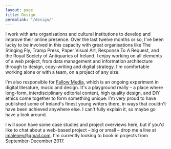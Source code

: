 ```yaml
---
layout: page
title: Design
permalink: "/design/"
---
```


I work with arts organisations and cultural institutions to develop and improve their online presence. Over the last twelve months or so, I've been lucky to be involved in this capacity with great organisations like The Stinging Fly, Tramp Press, Paper Visual Art, Response To A Request, and the Royal Society of Antiquaries of Ireland. I enjoy working on all elements of a web project, from data management and information architecture through to design, copy-writing and digital strategy. I'm comfortable working alone or with a team, on a project of any size. 

I'm also responsible for [Fallow Media](https://fallowmedia.com), which is an ongoing experiment in digital literature, music and design. It's a playground really – a place where long-form, interdisciplinary editorial content, high quality design, and DIY ethics come together to form something unique. I'm very proud to have published some of Ireland's finest young writers there, in ways that couldn't have been achieved anywhere else. I can't fully explain it, so maybe go have a look around.

I will soon have some case studies and project overviews here, but if you'd like to chat about a web-based project – big or small – drop me a line at [imaleney@gmail.com](mailto:imaleney@gmail.com). I'm currently looking to book in projects from September-December 2017.
